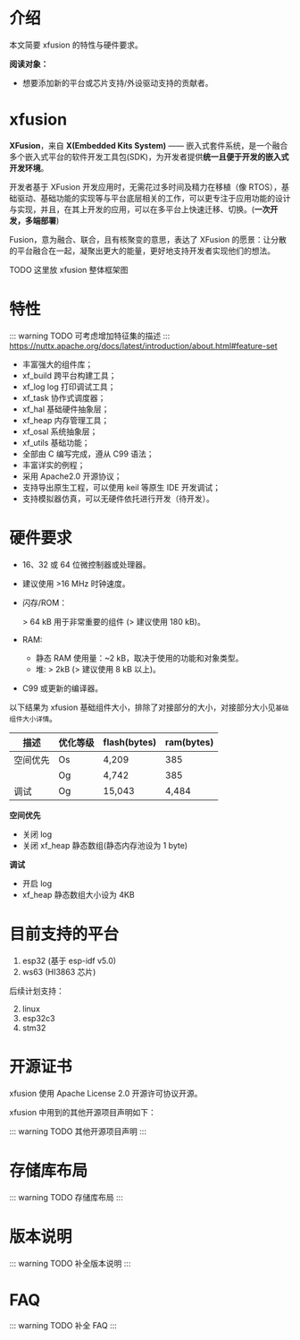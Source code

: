 # 介绍

本文简要 xfusion 的特性与硬件要求。

**阅读对象：**

- 想要添加新的平台或芯片支持/外设驱动支持的贡献者。

# xfusion

**XFusion**，来自 **X(Embedded Kits System)** —— 嵌入式套件系统，是一个融合多个嵌入式平台的软件开发工具包(SDK)，为开发者提供**统一且便于开发的嵌入式开发环境**。

开发者基于 XFusion 开发应用时，无需花过多时间及精力在移植（像 RTOS），基础驱动、基础功能的实现等与平台底层相关的工作，可以更专注于应用功能的设计与实现，并且，在其上开发的应用，可以在多平台上快速迁移、切换。(**一次开发，多端部署**)

Fusion，意为融合、联合，且有核聚变的意思，表达了 XFusion 的愿景：让分散的平台融合在一起，凝聚出更大的能量，更好地支持开发者实现他们的想法。

TODO 这里放 xfusion 整体框架图

# 特性

::: warning TODO
可考虑增加特征集的描述
:::
https://nuttx.apache.org/docs/latest/introduction/about.html#feature-set

- 丰富强大的组件库；
- xf_build 跨平台构建工具；
- xf_log log 打印调试工具；
- xf_task 协作式调度器；
- xf_hal 基础硬件抽象层；
- xf_heap 内存管理工具；
- xf_osal 系统抽象层；
- xf_utils 基础功能；
- 全部由 C 编写完成，遵从 C99 语法；
- 丰富详实的例程；
- 采用 Apache2.0 开源协议；
- 支持导出原生工程，可以使用 keil 等原生 IDE 开发调试；
- 支持模拟器仿真，可以无硬件依托进行开发（待开发）。

# 硬件要求

- 16、32 或 64 位微控制器或处理器。
- 建议使用 >16 MHz 时钟速度。
- 闪存/ROM：

  \> 64 kB 用于非常重要的组件 (> 建议使用 180 kB)。

- RAM:

  - 静态 RAM 使用量：~2 kB，取决于使用的功能和对象类型。
  - 堆: > 2kB (> 建议使用 8 kB 以上)。

- C99 或更新的编译器。

以下结果为 xfusion 基础组件大小，排除了对接部分的大小，对接部分大小见`基础组件大小详情`​。

| 描述     | 优化等级 | flash(bytes) | ram(bytes) |
| -------- | -------- | ------------ | ---------- |
| 空间优先 | Os       | 4,209        | 385        |
|          | Og       | 4,742        | 385        |
| 调试     | Og       | 15,043       | 4,484      |

**空间优先**

- 关闭 log
- 关闭 xf_heap 静态数组(静态内存池设为 1 byte)

**调试**

- 开启 log
- xf_heap 静态数组大小设为 4KB

# 目前支持的平台

1. esp32 (基于 esp-idf v5.0)
2. ws63 (HI3863 芯片)

后续计划支持：

2. linux
3. esp32c3
4. stm32

# 开源证书

xfusion 使用 Apache License 2.0 开源许可协议开源。

xfusion 中用到的其他开源项目声明如下：

::: warning TODO
其他开源项目声明
:::
# 存储库布局

::: warning TODO
存储库布局
:::
# 版本说明

::: warning TODO
补全版本说明
:::
# FAQ
::: warning TODO
补全 FAQ
:::
